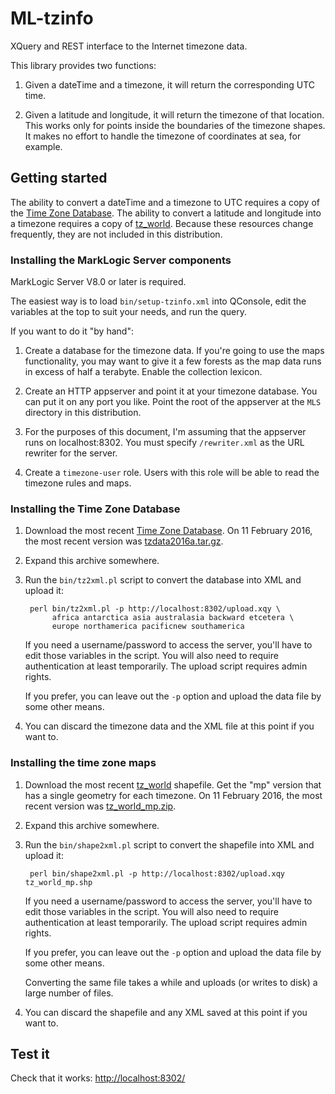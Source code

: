 # ML-tzinfo

XQuery and REST interface to the Internet timezone data.

This library provides two functions:

1. Given a dateTime and a timezone, it will return the corresponding UTC time.

1. Given a latitude and longitude, it will return the timezone of that location.
   This works only for points inside the boundaries of the timezone shapes.
   It makes no effort to handle the timezone of coordinates at sea, for example.

## Getting started

The ability to convert a dateTime and a timezone to UTC requires a copy of the
[Time Zone Database](http://www.iana.org/time-zones). The ability to convert a
latitude and longitude into a timezone requires a copy of
[tz_world](http://efele.net/maps/tz/world/). Because these resources change frequently,
they are not included in this distribution.

### Installing the MarkLogic Server components

MarkLogic Server V8.0 or later is required.

The easiest way is to load `bin/setup-tzinfo.xml` into QConsole, edit the variables
at the top to suit your needs, and run the query.

If you want to do it "by hand":

1. Create a database for the timezone data. If you're going to use the
   maps functionality, you may want to give it a few forests as the
   map data runs in excess of half a terabyte. Enable the collection
   lexicon.

2. Create an HTTP appserver and point it at your timezone database.
   You can put it on any port you like. Point the root of the
   appserver at the `MLS` directory in this distribution.

3. For the purposes of this document, I'm assuming that the appserver
   runs on localhost:8302. You must specify `/rewriter.xml` as the URL
   rewriter for the server.

4. Create a `timezone-user` role. Users with this role will be able to
   read the timezone rules and maps.

### Installing the Time Zone Database

1. Download the most recent [Time Zone Database](http://www.iana.org/time-zones).
   On 11 February 2016, the most recent version was
   [tzdata2016a.tar.gz](https://www.iana.org/time-zones/repository/releases/tzdata2016a.tar.gz).

2. Expand this archive somewhere.

3. Run the `bin/tz2xml.pl` script to convert the database into XML and upload it:

        perl bin/tz2xml.pl -p http://localhost:8302/upload.xqy \
             africa antarctica asia australasia backward etcetera \
             europe northamerica pacificnew southamerica

   If you need a username/password to access the server, you'll have to edit those
   variables in the script. You will also need to require authentication at least
   temporarily. The upload script requires admin rights.

   If you prefer, you can leave out the `-p` option and upload the data
   file by some other means.

4. You can discard the timezone data and the XML file at this point if you want to.

### Installing the time zone maps

1. Download the most recent [tz\_world](http://efele.net/maps/tz/world/) shapefile.
   Get the "mp" version that has a single geometry for each timezone.
   On 11 February 2016, the most recent version was
   [tz\_world\_mp.zip](http://efele.net/maps/tz/world/tz_world_mp.zip).

2. Expand this archive somewhere.

3. Run the `bin/shape2xml.pl` script to convert the shapefile into XML and upload it:

        perl bin/shape2xml.pl -p http://localhost:8302/upload.xqy tz_world_mp.shp

   If you need a username/password to access the server, you'll have
   to edit those variables in the script. You will also need to
   require authentication at least temporarily. The upload script
   requires admin rights.

   If you prefer, you can leave out the `-p` option and upload the data
   file by some other means.

   Converting the same file takes a while and uploads (or writes to disk) a large
   number of files.

4. You can discard the shapefile and any XML saved at this point if you want to.

## Test it

Check that it works: [http://localhost:8302/](http://localhost:8302/)
